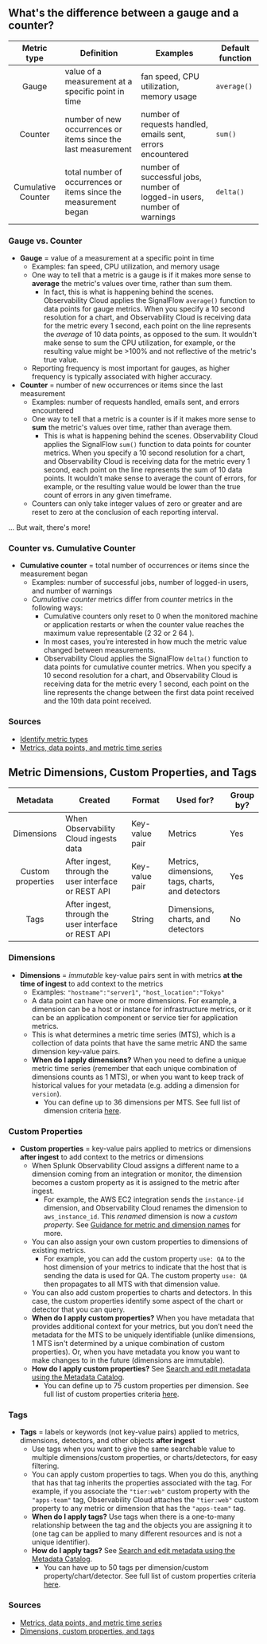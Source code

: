 ## What's the difference between a gauge and a counter?

| Metric type        | Definition                                                       | Examples                                                                 | Default function |
|:------------------:|------------------------------------------------------------------|--------------------------------------------------------------------------|------------------|
| Gauge              | value of a measurement at a specific point in time               | fan speed, CPU utilization, memory usage                                 | `average()`      |
| Counter            | number of new occurrences or items since the last measurement    | number of requests handled, emails sent, errors encountered              | `sum()`          |
| Cumulative Counter | total number of occurrences or items since the measurement began | number of successful jobs, number of logged-in users, number of warnings | `delta()`        |

### Gauge vs. Counter
- **Gauge** = value of a measurement at a specific point in time
	- Examples: fan speed, CPU utilization, and memory usage
	- One way to tell that a metric is a gauge is if it makes more sense to **average** the metric's values over time, rather than sum them.
		- In fact, this is what is happening behind the scenes. Observability Cloud applies the SignalFlow `average()` function to data points for gauge metrics. When you specify a 10 second resolution for a chart, and Observability Cloud is receiving data for the metric every 1 second, each point on the line represents the *average* of 10 data points, as opposed to the sum. It wouldn't make sense to sum the CPU utilization, for example, or the resulting value might be >100% and not reflective of the metric's true value.
	- Reporting frequency is most important for gauges, as higher frequency is typically associated with higher accuracy.
- **Counter** = number of new occurrences or items since the last measurement
	- Examples: number of requests handled, emails sent, and errors encountered
	- One way to tell that a metric is a counter is if it makes more sense to **sum** the metric's values over time, rather than average them.
		- This is what is happening behind the scenes. Observability Cloud applies the SignalFlow `sum()` function to data points for counter metrics. When you specify a 10 second resolution for a chart, and Observability Cloud is receiving data for the metric every 1 second, each point on the line represents the sum of 10 data points. It wouldn't make sense to average the count of errors, for example, or the resulting value would be lower than the true count of errors in any given timeframe.
	- Counters can only take integer values of zero or greater and are reset to zero at the conclusion of each reporting interval.

... But wait, there's more!

### Counter vs. Cumulative Counter
- **Cumulative counter** = total number of occurrences or items since the measurement began
	- Examples: number of successful jobs, number of logged-in users, and number of warnings
	- *Cumulative counter* metrics differ from *counter* metrics in the following ways:
		- Cumulative counters only reset to 0 when the monitored machine or application restarts or when the counter value reaches the maximum value representable (2 32 or 2 64 ).
		- In most cases, you’re interested in how much the metric value changed between measurements.
		- Observability Cloud applies the SignalFlow `delta()` function to data points for cumulative counter metrics. When you specify a 10 second resolution for a chart, and Observability Cloud is receiving data for the metric every 1 second, each point on the line represents the change between the first data point received and the 10th data point received.

### Sources
- [Identify metric types](https://docs.splunk.com/Observability/metrics-and-metadata/metric-types.html)
- [Metrics, data points, and metric time series](https://docs.splunk.com/observability/metrics-and-metadata/metrics.html)

## Metric Dimensions, Custom Properties, and Tags

| Metadata          | Created                                              | Format         | Used for?                                        | Group by? |
|:-----------------:|------------------------------------------------------|----------------|--------------------------------------------------|-----------|
| Dimensions        | When Observability Cloud ingests data                | Key-value pair | Metrics                                          | Yes       |
| Custom properties | After ingest, through the user interface or REST API | Key-value pair | Metrics, dimensions, tags, charts, and detectors | Yes       |
| Tags              | After ingest, through the user interface or REST API | String         | Dimensions, charts, and detectors                | No        |

### Dimensions
- **Dimensions** = *immutable* key-value pairs sent in with metrics **at the time of ingest** to add context to the metrics
	- Examples: `"hostname":"server1"`, `"host_location":"Tokyo"`
	- A data point can have one or more dimensions. For example, a dimension can be a host or instance for infrastructure metrics, or it can be an application component or service tier for application metrics.
	- This is what determines a metric time series (MTS), which is a collection of data points that have the same metric AND the same dimension key-value pairs.
	- **When do I apply dimensions?** When you need to define a unique metric time series (remember that each unique combination of dimensions counts as 1 MTS), or when you want to keep track of historical values for your metadata (e.g. adding a dimension for `version`).
		- You can define up to 36 dimensions per MTS. See full list of dimension criteria [here](https://docs.splunk.com/observability/metrics-and-metadata/metrics-dimensions-mts.html#dimensions-criteria).

### Custom Properties
- **Custom properties** = key-value pairs applied to metrics or dimensions **after ingest** to add context to the metrics or dimensions
	- When Splunk Observability Cloud assigns a different name to a dimension coming from an integration or monitor, the dimension becomes a custom property as it is assigned to the metric after ingest. 
		- For example, the AWS EC2 integration sends the `instance-id` dimension, and Observability Cloud renames the dimension to `aws_instance_id`. This *renamed* dimension is now a *custom property*. See [Guidance for metric and dimension names](https://docs.splunk.com/observability/metrics-and-metadata/metric-names.html) for more.
	- You can also assign your own custom properties to dimensions of existing metrics. 
		- For example, you can add the custom property `use: QA` to the host dimension of your metrics to indicate that the host that is sending the data is used for QA. The custom property `use: QA` then propagates to all MTS with that dimension value. 
	- You can also add custom properties to charts and detectors. In this case, the custom properties identify some aspect of the chart or detector that you can query.
	- **When do I apply custom properties?** When you have metadata that provides additional context for your metrics, but you don’t need the metadata for the MTS to be uniquely identifiable (unlike dimensions, 1 MTS isn't determined by a unique combination of custom properties). Or, when you have metadata you know you want to make changes to in the future (dimensions are immutable).
	- **How do I apply custom properties?** See [Search and edit metadata using the Metadata Catalog](https://docs.splunk.com/observability/metrics-and-metadata/metrics-finder-metadata-catalog.html#search-edit-metadata).
		- You can define up to 75 custom properties per dimension. See full list of custom properties criteria [here](https://docs.splunk.com/observability/metrics-and-metadata/metrics-dimensions-mts.html#custom-properties-criteria).

### Tags
- **Tags** = labels or keywords (not key-value pairs) applied to metrics, dimensions, detectors, and other objects **after ingest**
	- Use tags when you want to give the same searchable value to multiple dimensions/custom properties, or charts/detectors, for easy filtering.
	- You can apply custom properties to tags. When you do this, anything that has that tag inherits the properties associated with the tag. For example, if you associate the `"tier:web"` custom property with the `"apps-team"` tag, Observability Cloud attaches the `"tier:web"` custom property to any metric or dimension that has the `"apps-team"` tag. 
	- **When do I apply tags?** Use tags when there is a one-to-many relationship between the tag and the objects you are assigning it to (one tag can be applied to many different resources and is not a unique identifier).
	- **How do I apply tags?** See [Search and edit metadata using the Metadata Catalog](https://docs.splunk.com/observability/metrics-and-metadata/metrics-finder-metadata-catalog.html#search-edit-metadata).
		- You can have up to 50 tags per dimension/custom property/chart/detector. See full list of custom properties criteria [here](https://docs.splunk.com/observability/metrics-and-metadata/metrics-dimensions-mts.html#tags-criteria).

### Sources
- [Metrics, data points, and metric time series](https://docs.splunk.com/observability/metrics-and-metadata/metrics.html)
- [Dimensions, custom properties, and tags](https://docs.splunk.com/observability/metrics-and-metadata/metrics-dimensions-mts.html)